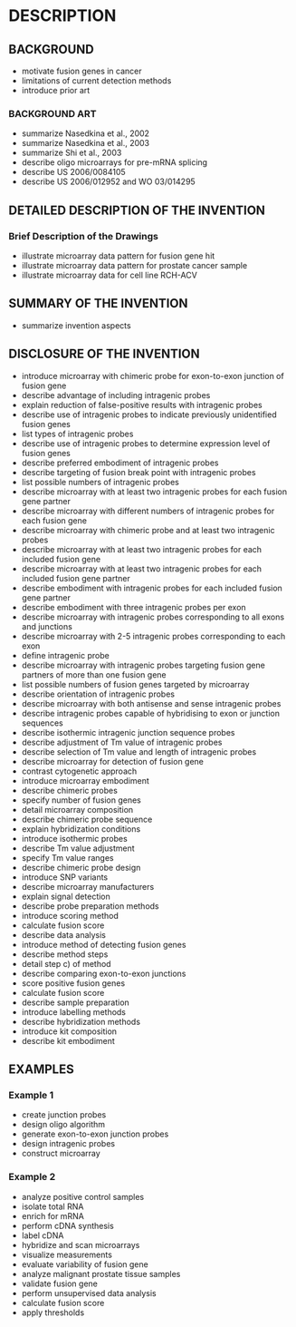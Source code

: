 # DESCRIPTION

## BACKGROUND

- motivate fusion genes in cancer
- limitations of current detection methods
- introduce prior art

### BACKGROUND ART

- summarize Nasedkina et al., 2002
- summarize Nasedkina et al., 2003
- summarize Shi et al., 2003
- describe oligo microarrays for pre-mRNA splicing
- describe US 2006/0084105
- describe US 2006/012952 and WO 03/014295

## DETAILED DESCRIPTION OF THE INVENTION

### Brief Description of the Drawings

- illustrate microarray data pattern for fusion gene hit
- illustrate microarray data pattern for prostate cancer sample
- illustrate microarray data for cell line RCH-ACV

## SUMMARY OF THE INVENTION

- summarize invention aspects

## DISCLOSURE OF THE INVENTION

- introduce microarray with chimeric probe for exon-to-exon junction of fusion gene
- describe advantage of including intragenic probes
- explain reduction of false-positive results with intragenic probes
- describe use of intragenic probes to indicate previously unidentified fusion genes
- list types of intragenic probes
- describe use of intragenic probes to determine expression level of fusion genes
- describe preferred embodiment of intragenic probes
- describe targeting of fusion break point with intragenic probes
- list possible numbers of intragenic probes
- describe microarray with at least two intragenic probes for each fusion gene partner
- describe microarray with different numbers of intragenic probes for each fusion gene
- describe microarray with chimeric probe and at least two intragenic probes
- describe microarray with at least two intragenic probes for each included fusion gene
- describe microarray with at least two intragenic probes for each included fusion gene partner
- describe embodiment with intragenic probes for each included fusion gene partner
- describe embodiment with three intragenic probes per exon
- describe microarray with intragenic probes corresponding to all exons and junctions
- describe microarray with 2-5 intragenic probes corresponding to each exon
- define intragenic probe
- describe microarray with intragenic probes targeting fusion gene partners of more than one fusion gene
- list possible numbers of fusion genes targeted by microarray
- describe orientation of intragenic probes
- describe microarray with both antisense and sense intragenic probes
- describe intragenic probes capable of hybridising to exon or junction sequences
- describe isothermic intragenic junction sequence probes
- describe adjustment of Tm value of intragenic probes
- describe selection of Tm value and length of intragenic probes
- describe microarray for detection of fusion gene
- contrast cytogenetic approach
- introduce microarray embodiment
- describe chimeric probes
- specify number of fusion genes
- detail microarray composition
- describe chimeric probe sequence
- explain hybridization conditions
- introduce isothermic probes
- describe Tm value adjustment
- specify Tm value ranges
- describe chimeric probe design
- introduce SNP variants
- describe microarray manufacturers
- explain signal detection
- describe probe preparation methods
- introduce scoring method
- calculate fusion score
- describe data analysis
- introduce method of detecting fusion genes
- describe method steps
- detail step c) of method
- describe comparing exon-to-exon junctions
- score positive fusion genes
- calculate fusion score
- describe sample preparation
- introduce labelling methods
- describe hybridization methods
- introduce kit composition
- describe kit embodiment

## EXAMPLES

### Example 1

- create junction probes
- design oligo algorithm
- generate exon-to-exon junction probes
- design intragenic probes
- construct microarray

### Example 2

- analyze positive control samples
- isolate total RNA
- enrich for mRNA
- perform cDNA synthesis
- label cDNA
- hybridize and scan microarrays
- visualize measurements
- evaluate variability of fusion gene
- analyze malignant prostate tissue samples
- validate fusion gene
- perform unsupervised data analysis
- calculate fusion score
- apply thresholds

